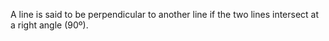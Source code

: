 A line is said to be perpendicular to another line if the two lines intersect at a right angle (90º).
